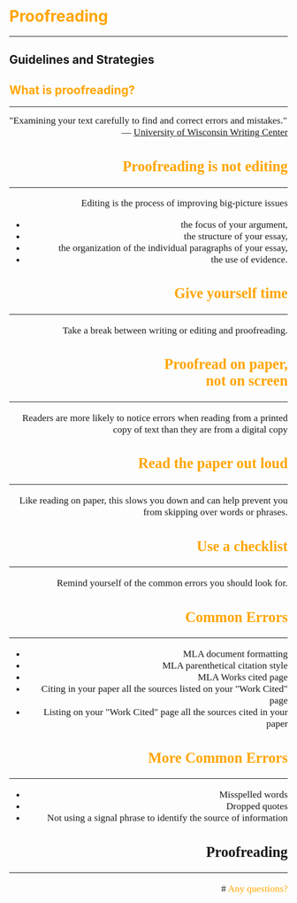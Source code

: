 # <span style="color: orange;">Proofreading</span>
<hr />

## Guidelines and Strategies



## <span style="color: orange;">What is proofreading?</span>
<hr />
<div style="text-align: left; font-family: Cambria, Serif; font-size: 125%; font-weight: normal;">"Examining your text carefully to find and correct errors and mistakes."</div>
<div style="text-align: right; font-family: Cambria, Serif; font-size: 125%; font-weight: normal;">&mdash; <a href="https://writing.wisc.edu/Handbook/Proofreading.html">University of Wisconsin Writing Center</a>



## <span style="color: orange;">Proofreading is not editing</span>
<hr />

Editing is the process of improving big-picture issues <!-- .element: class="fragment" data-fragment-index="0" -->

* the focus of your argument,  <!-- .element: class="fragment" data-fragment-index="1" -->
* the structure of your essay,  <!-- .element: class="fragment" data-fragment-index="2" -->
* the organization of the individual paragraphs of your essay,  <!-- .element: class="fragment" data-fragment-index="3" -->
* the use of evidence.  <!-- .element: class="fragment" data-fragment-index="4" -->



## <span style="color: orange;">Give yourself time</span>
<hr />
Take a break between writing or editing and proofreading.



## <span style="color: orange;">Proofread on paper,<br />not on screen</span>
<hr />
Readers are more likely to notice errors when reading from a printed copy of text than they are from a digital copy



## <span style="color: orange;">Read the paper out loud</span>
<hr />
Like reading on paper, this slows you down and can help prevent you from skipping over words or phrases.



## <span style="color: orange;">Use a checklist</span>
<hr />
Remind yourself of the common errors you should look for.



## <span style="color: orange;">Common Errors</span>
<hr />

* MLA document formatting  <!-- .element: class="fragment" data-fragment-index="1" -->
* MLA parenthetical citation style  <!-- .element: class="fragment" data-fragment-index="2" -->
* MLA Works cited page  <!-- .element: class="fragment" data-fragment-index="3" -->
* Citing in your paper all the sources listed on your "Work Cited" page  <!-- .element: class="fragment" data-fragment-index="4" -->
* Listing on your "Work Cited" page all the sources cited in your paper  <!-- .element: class="fragment" data-fragment-index="5" -->



## <span style="color: orange;">More Common Errors</span>
<hr />

* Misspelled words  <!-- .element: class="fragment" data-fragment-index="2" -->
* Dropped quotes  <!-- .element: class="fragment" data-fragment-index="3" -->
* Not using a signal phrase to identify the source of information  <!-- .element: class="fragment" data-fragment-index="4" -->



## Proofreading
<hr />
# <span style="color: orange;">Any questions?</span>
